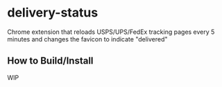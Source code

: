 # delivery-status

Chrome extension that reloads USPS/UPS/FedEx tracking pages every 5 minutes and changes the favicon to indicate "delivered"

## How to Build/Install

WIP
